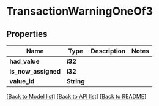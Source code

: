 # TransactionWarningOneOf3

## Properties

Name | Type | Description | Notes
------------ | ------------- | ------------- | -------------
**had_value** | **i32** |  | 
**is_now_assigned** | **i32** |  | 
**value_id** | **String** |  | 

[[Back to Model list]](../README.md#documentation-for-models) [[Back to API list]](../README.md#documentation-for-api-endpoints) [[Back to README]](../README.md)


